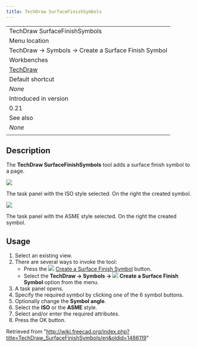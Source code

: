 ```yaml
---
title: TechDraw SurfaceFinishSymbols
---
```


|                                                      |
| ---------------------------------------------------- |
| TechDraw SurfaceFinishSymbols                        |
| Menu location                                        |
| TechDraw → Symbols → Create a Surface Finish Symbol  |
| Workbenches                                          |
| [TechDraw](/TechDraw_Workbench "TechDraw Workbench") |
| Default shortcut                                     |
| _None_                                               |
| Introduced in version                                |
| 0.21                                                 |
| See also                                             |
| _None_                                               |
|                                                      |

## Description

The **TechDraw SurfaceFinishSymbols** tool adds a surface finish symbol to a page.

![](/images/TechDraw_SurfaceFinishSymbolExample1.png)

The task panel with the ISO style selected. On the right the created symbol.

![](/images/TechDraw_SurfaceFinishSymbolExample2.png)

The task panel with the ASME style selected. On the right the created symbol.

## Usage

1. Select an existing view.
2. There are several ways to invoke the tool:
   - Press the ![](/images/TechDraw_SurfaceFinishSymbols.svg) [Create a Surface Finish Symbol](/TechDraw_SurfaceFinishSymbols "TechDraw SurfaceFinishSymbols") button.
   - Select the **TechDraw → Symbols → ![](/images/TechDraw_SurfaceFinishSymbols.svg) Create a Surface Finish Symbol** option from the menu.
3. A task panel opens.
4. Specify the required symbol by clicking one of the 6 symbol buttons.
5. Optionally change the **Symbol angle**.
6. Select the **ISO** or the **ASME** style.
7. Select and/or enter the required attributes.
8. Press the OK button.

Retrieved from "<http://wiki.freecad.org/index.php?title=TechDraw_SurfaceFinishSymbols/en&oldid=1486119>"
